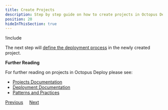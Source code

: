 ```yaml
---
title: Create Projects
description: Step by step guide on how to create projects in Octopus Deploy
position: 20
hideInThisSection: true
---
```


!include <create-projects>

The next step will [define the deployment process](/docs/getting-started/first-deployment/define-the-deployment-process.md) in the newly created project.

**Further Reading**

For further reading on projects in Octopus Deploy please see:

- [Projects Documentation](/docs/projects/index.md)
- [Deployment Documentation](/docs/deployments/index.md)
- [Patterns and Practices](/docs/deployments/patterns/index.md)

<span><a class="btn btn-outline-dark" href="/docs/getting-started/first-deployment/configure-environments">Previous</a></span>&nbsp;&nbsp;&nbsp;&nbsp;&nbsp;<span><a class="btn btn-success" href="/docs/getting-started/first-deployment/define-the-deployment-process">Next</a></span>
